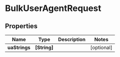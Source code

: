 # BulkUserAgentRequest

## Properties

Name | Type | Description | Notes
------------ | ------------- | ------------- | -------------
**uaStrings** | **[String]** |  | [optional] 


